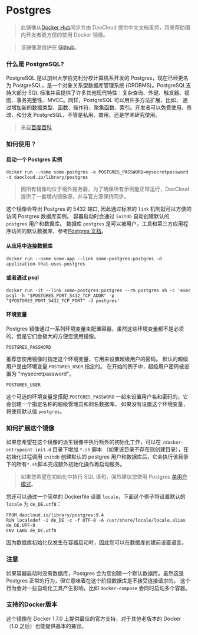 # Postgres
> 此镜像从[Docker Hub](https://registry.hub.docker.com/_/postgres/)同步并由 DaoCloud 提供中文文档支持，用来帮助国内开发者更方便的使用 Docker 镜像。

>该镜像源维护在 [Github](https://github.com/docker-library/official-images/blob/master/library/postgres)。

### 什么是 PostgreSQL?

PostgreSQL 是以加州大学伯克利分校计算机系开发的 Postgres，现在已经更名为 PostgreSQL，是一个对象关系型数据库管理系统 (ORDBMS)。PostgreSQL支持大部分 SQL 标准并且提供了许多其他现代特性：复杂查询、外键、触发器、视图、事务完整性、MVCC。同样，PostgreSQL 可以用许多方法扩展，比如， 通过增加新的数据类型、函数、操作符、聚集函数、索引。开发者可以免费使用、修改、和分发 PostgreSQL，不管是私用、商用、还是学术研究使用。

>来自[百度百科](http://baike.baidu.com/item/PostgreSQL)

### 如何使用？

#### 启动一个 Postgres 实例

```
docker run --name some-postgres -e POSTGRES_PASSWORD=mysecretpassword -d daocloud.io/library/postgres
```

> 因所有镜像均位于境外服务器，为了确保所有示例能正常运行，DaoCloud 提供了一套境内镜像源，并与官方源保持同步。

这个镜像会导出 Postgres 的 5432 端口, 因此通过标准的 `link` 机制就可以方便的访问 Postgres 数据库实例。 容器启动时会通过 `initdb` 自动创建默认的 `postgres` 用户和数据库。 数据库 `postgres` 是可以被用户，工具和第三方应用程序访问的默认数据库，参考[Postgres 文档](postgresql.org/docs)。


#### 从应用中连接数据库

```
docker run --name some-app --link some-postgres:postgres -d application-that-uses-postgres
```

#### 或者通过 psql

```
docker run -it --link some-postgres:postgres --rm postgres sh -c 'exec psql -h "$POSTGRES_PORT_5432_TCP_ADDR" -p "$POSTGRES_PORT_5432_TCP_PORT" -U postgres'
```

#### 环境变量

Postgres 镜像通过一系列环境变量来配置容器，虽然这些环境变量都不是必须的，但是它们会极大的方便您使用镜像。

`
POSTGRES_PASSWORD
`

推荐您使用镜像时指定这个环境变量，它用来设置超级用户的密码。 默认的超级用户是由环境变量 `POSTGRES_USER` 指定的。 在开始的例子中，超级用户密码被设置为 "mysecretpassword"。


`
POSTGRES_USER
`

这个可选的环境变量是搭配 `POSTGRES_PASSWORD` 一起来设置用户名和密码的，它会创建一个指定名称的超级管理员和同名数据库。 如果没有设置这个环境变量，将使用默认值 `postgres`。

### 如何扩展这个镜像

如果您希望在这个镜像的派生镜像中执行额外的初始化工作，可以在 `/docker-entrypoint-init.d` 目录下增加 `*.sh` 脚本 （如果该目录不存在则创建目录），在初始化过程调用 `initdb` 创建默认的 postgres 用户和数据库后，它会执行该目录下的所有`*.sh`脚本完成额外初始化操作再启动服务。 

> 如果您希望在初始化中执行 SQL 语句，强烈建议您使用 Postgres [单用户模式](http://www.postgresql.org/docs/9.3/static/app-postgres.html#AEN90580)。

您还可以通过一个简单的 Dockerfile 设置 `locale`，下面这个例子将设置默认的 `locale` 为 `de_DE.utf8`：

```
FROM daocloud.io/library/postgres:9.4
RUN localedef -i de_DE -c -f UTF-8 -A /usr/share/locale/locale.alias de_DE.UTF-8
ENV LANG de_DE.utf8
```
因为数据库初始化仅发生在容器启动时，因此您可以在数据库创建前设置语言。

### 注意

如果容器启动时没有数据库，Postgres 会为您创建一个默认数据库。虽然这是 Postgres 正常的行为，但它意味着在这个阶段数据库是不接受连接请求的。 这个行为会对一些自动化工具产生影响，比如 `docker-compose` 会同时启动多个容器。

### 支持的Docker版本

这个镜像在 Docker 1.7.0 上提供最佳的官方支持，对于其他老版本的 Docker（1.0 之后）也能提供基本的兼容。
